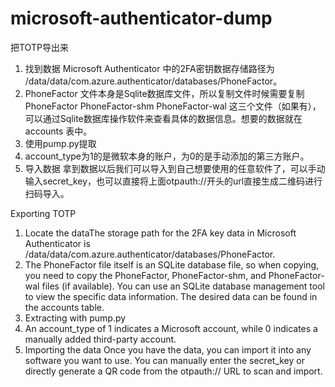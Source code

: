 # microsoft-authenticator-dump

把TOTP导出来

1. 找到数据
   Microsoft Authenticator 中的2FA密钥数据存储路径为 /data/data/com.azure.authenticator/databases/PhoneFactor。
2. PhoneFactor 文件本身是Sqlite数据库文件，所以复制文件时候需要复制PhoneFactor PhoneFactor-shm PhoneFactor-wal 这三个文件（如果有），可以通过Sqlite数据库操作软件来查看具体的数据信息。想要的数据就在 accounts 表中。
3. 使用pump.py提取
4. account_type为1的是微软本身的账户，为0的是手动添加的第三方账户。
5. 导入数据
   拿到数据以后我们可以导入到自己想要使用的任意软件了，可以手动输入secret_key，也可以直接将上面otpauth://开头的url直接生成二维码进行扫码导入。




Exporting TOTP

1. Locate the dataThe storage path for the 2FA key data in Microsoft Authenticator is /data/data/com.azure.authenticator/databases/PhoneFactor.
2. The PhoneFactor file itself is an SQLite database file, so when copying, you need to copy the PhoneFactor, PhoneFactor-shm, and PhoneFactor-wal files (if available). You can use an SQLite database management tool to view the specific data information. The desired data can be found in the accounts table.
3. Extracting with pump.py
4. An account_type of 1 indicates a Microsoft account, while 0 indicates a manually added third-party account.
5. Importing the data
   Once you have the data, you can import it into any software you want to use. You can manually enter the secret_key or directly generate a QR code from the otpauth:// URL to scan and import.
